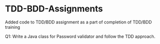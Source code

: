 # TDD-BDD-Assignments


Added code to TDD/BDD assignment as a part of completion of TDD/BDD training

Q1: Write a Java class for Password validator and follow the TDD approach.
